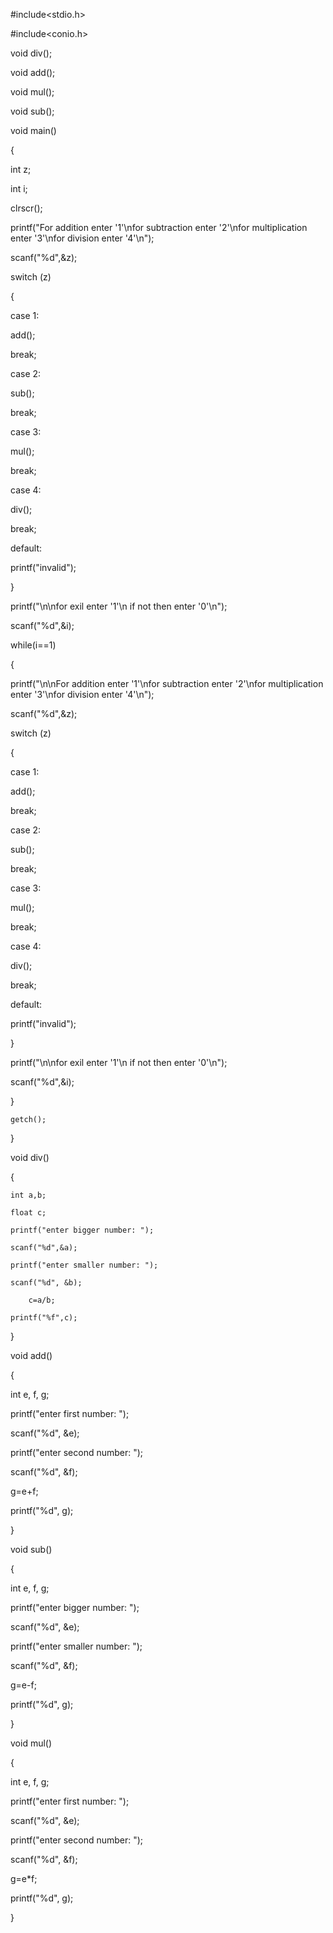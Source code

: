 #include<stdio.h>

#include<conio.h>

void div();

void add();

void mul();

void sub();

void main()

{

int z;

int i;

clrscr();

printf("For addition enter '1'\nfor subtraction enter '2'\nfor multiplication enter '3'\nfor division enter '4'\n");

scanf("%d",&z);

switch (z)

{

 case 1:

add();

break;

case 2:

sub();

break;

case 3:

mul();

break;

case 4:

div();

break;

default:

printf("invalid");

}

printf("\n\nfor exil enter '1'\n if not then enter '0'\n");

scanf("%d",&i);

while(i==1)

{

printf("\n\nFor addition enter '1'\nfor subtraction enter '2'\nfor multiplication enter '3'\nfor division enter '4'\n");

scanf("%d",&z);

switch (z)

{

 case 1:

add();

break;

case 2:

sub();

break;

case 3:

mul();

break;

case 4:

div();

break;

default:

printf("invalid");

}

printf("\n\nfor exil enter '1'\n if not then enter '0'\n");

scanf("%d",&i);

}

    

    getch();

}

void div()

{

    int a,b;

    float c;

    printf("enter bigger number: ");

    scanf("%d",&a);

    printf("enter smaller number: ");

    scanf("%d", &b);

        c=a/b;

    printf("%f",c);

}

void add()

{

int e, f, g;

printf("enter first number: ");

scanf("%d", &e);

printf("enter second number: ");

scanf("%d", &f);

g=e+f;

printf("%d", g);

}

void sub()

{

int e, f, g;

printf("enter bigger number: ");

scanf("%d", &e);

printf("enter smaller number: ");

scanf("%d", &f);

g=e-f;

printf("%d", g);

}

void mul()

{

int e, f, g;

printf("enter first number: ");

scanf("%d", &e);

printf("enter second number: ");

scanf("%d", &f);

g=e*f;

printf("%d", g);

}
